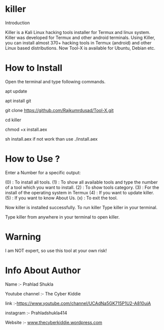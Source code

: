# killer
Introduction

Killer is a Kali Linux hacking tools installer for Termux and linux system. Killer was developed for Termux and other android terminals. Using Killer, you can install almost 370+ hacking tools in Termux (android) and other Linux based distributions. Now Tool-X is available for Ubuntu, Debian etc.


# How to Install
Open the terminal and type following commands.

apt update

apt install git

git clone https://github.com/Rajkumrdusad/Tool-X.git

cd killer

chmod +x install.aex

sh install.aex if not work than use ./install.aex


# How to Use ?
Enter a Number for a specific output:

(0) : To install all tools.
(1) : To show all available tools and type the number of a tool which you want to install.
(2) : To show tools category.
(3) : For the install of the operating system in Termux
(4) : If you want to update killer.
(5) : If you want to know About Us.
(x) : To exit the tool.


Now killer is installed successfully. To run killer Type killer in your terminal.

Type killer from anywhere in your terminal to open killer.


# Warning

I am NOT expert, so use this tool at your own risk!


# Info About Author

Name :- Prahlad Shukla

Youtube channel :- The Cyber Kiddie

link :-https://www.youtube.com/channel/UCAdNa5GK715P1U2-A810ujA

instagram :- Prahladshukla414

Website :- www.thecyberkiddie.wordpress.com
